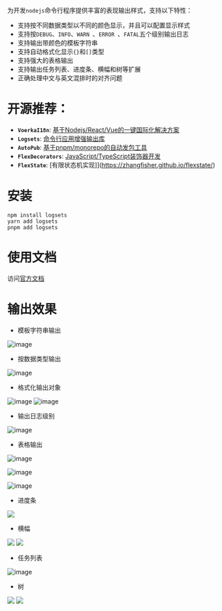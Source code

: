 为开发`nodejs`命令行程序提供丰富的表现输出样式，支持以下特性：

- 支持按不同数据类型以不同的颜色显示，并且可以配置显示样式
- 支持按`DEBUG`、`INFO`、`WARN `、`ERROR `、`FATAL`五个级别输出日志
- 支持输出带颜色的模板字符串
- 支持自动格式化显示`{}`和`[]`类型
- 支持强大的表格输出
- 支持输出任务列表、进度条、横幅和树等扩展
- 正确处理中文与英文混排时的对齐问题


# **开源推荐：** 

- **`VoerkaI18n`**: [基于Nodejs/React/Vue的一键国际化解决方案](https://zhangfisher.github.io/voerka-i18n/)
- **`Logsets`**: [命令行应用增强输出库](https://zhangfisher.github.io/logsets/)
- **`AutoPub`**:  [基于pnpm/monorepo的自动发包工具](https://zhangfisher.github.io/autopub/)
- **`FlexDecorators`**:  [JavaScript/TypeScript装饰器开发](https://zhangfisher.github.io/flex-decorators/)
- **`FlexState`**:  [有限状态机实现]](https://zhangfisher.github.io/flexstate/)


# 安装

```shell
npm install logsets
yarn add logsets
pnpm add logsets
```

# 使用文档

访问[官方文档](https://zhangfisher.github.io/logsets/)

# 输出效果

- 模板字符串输出

![image](./docs/images/log.jpg)

- 按数据类型输出

![image](./docs/images/log2.jpg)

- 格式化输出对象

![image](./docs/images/log3.jpg)
![image](./docs/images/log5.jpg)

- 输出日志级别

![image](./docs/images/log11.jpg)

- 表格输出

![image](./docs/images/log6.jpg)
 
![image](./docs/images/log7.jpg)

![image](./docs/images/log8.jpg)

- 进度条

![](./docs/images/progressbar.png)

- 横幅

![](./docs/images/banner1.png)
![](./docs/images/banner2.png)


- 任务列表

![image](./docs/images/tasklist.demo.gif) 

- 树

![](./docs/images/tree1.png)
![](./docs/images/tree2.png)

